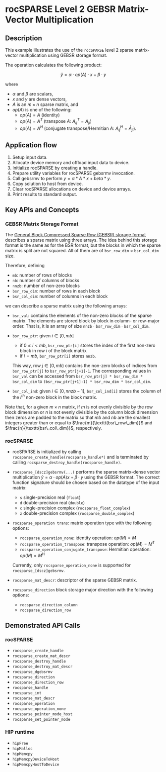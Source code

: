 # rocSPARSE Level 2 GEBSR Matrix-Vector Multiplication

## Description

This example illustrates the use of the `rocSPARSE` level 2 sparse matrix-vector multiplication using GEBSR storage format.

The operation calculates the following product:

$$\hat{y} = \alpha \cdot op(A) \cdot x + \beta \cdot y$$

where

- $\alpha$ and $\beta$ are scalars,
- $x$ and $y$ are dense vectors,
- $A$ is an $m\times n$ sparse matrix, and
- $op(A)$ is one of the following:
  - $op(A) = A$ (identity)
  - $op(A) = A^T$ (transpose $A$: $A_{ij}^T = A_{ji}$)
  - $op(A) = A^H$ (conjugate transpose/Hermitian $A$: $A_{ij}^H = \bar A_{ji}$).

## Application flow

1. Setup input data.
2. Allocate device memory and offload input data to device.
3. Initialize rocSPARSE by creating a handle.
4. Prepare utility variables for rocSPARSE gebsrmv invocation.
5. Call gebsrmv to perform $y = \alpha * A * x + beta * y$. <!-- markdownlint-disable-line no-space-in-emphasis -->
6. Copy solution to host from device.
7. Clear rocSPARSE allocations on device and device arrays.
8. Print results to standard output.

## Key APIs and Concepts

### GEBSR Matrix Storage Format

The [General Block Compressed Sparse Row (GEBSR) storage format](https://rocm.docs.amd.com/projects/rocSPARSE/en/latest/how-to/basics.html#gebsr-storage-format) describes a sparse matrix using three arrays. The idea behind this storage format is the same as for the BSR format, but the blocks in which the sparse matrix is split are not squared. All of them are of `bsr_row_dim` $\times$ `bsr_col_dim` size.

Therefore, defining

- `mb`: number of rows of blocks
- `nb`: number of columns of blocks
- `nnzb`: number of non-zero blocks
- `bsr_row_dim`: number of rows in each block
- `bsr_col_dim`: number of columns in each block

we can describe a sparse matrix using the following arrays:

- `bsr_val`: contains the elements of the non-zero blocks of the sparse matrix. The elements are stored block by block in column- or row-major order. That is, it is an array of size `nnzb` $\cdot$ `bsr_row_dim` $\cdot$ `bsr_col_dim`.

- `bsr_row_ptr`: given $i \in [0, mb]$
  - if $` 0 \leq i < mb `$, `bsr_row_ptr[i]` stores the index of the first non-zero block in row $i$ of the block matrix
  - if $i = mb$, `bsr_row_ptr[i]` stores `nnzb`.

  This way, row $j \in [0, mb)$ contains the non-zero blocks of indices from `bsr_row_ptr[j]` to `bsr_row_ptr[j+1]-1`. The corresponding values in `bsr_val` can be accessed from `bsr_row_ptr[j] * bsr_row_dim * bsr_col_dim` to `(bsr_row_ptr[j+1]-1) * bsr_row_dim * bsr_col_dim`.

- `bsr_col_ind`: given $i \in [0, nnzb-1]$, `bsr_col_ind[i]` stores the column of the $i^{th}$ non-zero block in the block matrix.

Note that, for a given $m\times n$ matrix, if $m$ is not evenly divisible by the row block dimension or $n$ is not evenly divisible by the column block dimension then zeros are padded to the matrix so that $mb$ and $nb$ are the smallest integers greater than or equal to $`\frac{m}{\texttt{bsr\_row\_dim}}`$ and $`\frac{n}{\texttt{bsr\_col\_dim}}`$, respectively.

### rocSPARSE

- rocSPARSE is initialized by calling `rocsparse_create_handle(rocsparse_handle*)` and is terminated by calling `rocsparse_destroy_handle(rocsparse_handle)`.

- `rocsparse_[dscz]gebsrmv(...)` performs the sparse matrix-dense vector multiplication $\hat{y}=\alpha \cdot op(A) x + \beta \cdot y$ using the GEBSR format. The correct function signature should be chosen based on the datatype of the input matrix:
  - `s` single-precision real (`float`)
  - `d` double-precision real (`double`)
  - `c` single-precision complex (`rocsparse_float_complex`)
  - `z` double-precision complex (`rocsparse_double_complex`)

- `rocsparse_operation trans`: matrix operation type with the following options:
  - `rocsparse_operation_none`: identity operation: $op(M) = M$
  - `rocsparse_operation_transpose`: transpose operation: $op(M) = M^\mathrm{T}$
  - `rocsparse_operation_conjugate_transpose`: Hermitian operation: $op(M) = M^\mathrm{H}$

  Currently, only `rocsparse_operation_none` is supported for `rocsparse_[dscz]gebsrmv`.

- `rocsparse_mat_descr`: descriptor of the sparse GEBSR matrix.

- `rocsparse_direction` block storage major direction with the following options:
  - `rocsparse_direction_column`
  - `rocsparse_direction_row`

## Demonstrated API Calls

### rocSPARSE

- `rocsparse_create_handle`
- `rocsparse_create_mat_descr`
- `rocsparse_destroy_handle`
- `rocsparse_destroy_mat_descr`
- `rocsparse_dgebsrmv`
- `rocsparse_direction`
- `rocsparse_direction_row`
- `rocsparse_handle`
- `rocsparse_int`
- `rocsparse_mat_descr`
- `rocsparse_operation`
- `rocsparse_operation_none`
- `rocsparse_pointer_mode_host`
- `rocsparse_set_pointer_mode`

### HIP runtime

- `hipFree`
- `hipMalloc`
- `hipMemcpy`
- `hipMemcpyDeviceToHost`
- `hipMemcpyHostToDevice`
